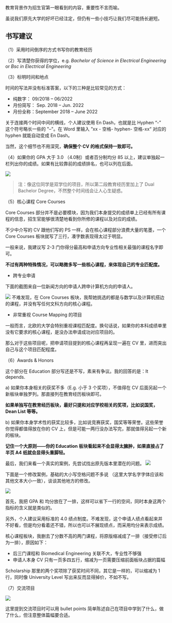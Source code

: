 教育背景作为招生官第一眼看到的内容，重要性不言而喻。

虽说我们原先大学的好坏已经注定，但仍有一些小技巧让我们尽可能扬长避短。

## 书写建议

（1）采用时间倒序的方式书写你的教育经历 

（2）写清楚你获得的学位，e.g. *Bachelor of Science in Electrical Engineering* or *Bsc in Electrical Engineering*

（3）标明时间和地点

时间的写法并没有标准答案，以下的三种是比较常见的方式：
- 纯数字： 09/2018 – 06/2022 
- 月份简写： Sep. 2018 – Jun. 2022 
- 月份全称：September 2018 – June 2022

关于连接两个时间中间的横线，个人建议使用 En Dash，也就是比 Hyphen “-” 这个符号略长一些的 "–"。在 Word 里输入 ”xx - 空格- hyphen- 空格-xx“ 对应的 hyphen 就能自动变成 En Dash。 

当然，这个细节也不用深究，**确保整个 CV 的格式保持一致即可。**

（4）如果你的 GPA 大于 3.0 （4.0制）或者百分制均分 85 以上，建议单独起一栏列出你的成绩。如果有比较靠前的成绩排名，也可以列在后面。

![](https://image-upload-1307521651.cos.ap-nanjing.myqcloud.com/picture_upload/20221215172825.png)

>注：像这位同学是双学位的项目，所以第二段教育经历里加上了 Dual Bachelor Degree，不然整个时间线会让人心生疑惑。  

（5）核心课程 Core Courses

Core Courses 部分并不是必要模块，因为我们本身提交的成绩单上已经有所有课程的信息，招生官能够很清楚地看到你所修的课程以及对应的成绩。

不少中介写的 CV 跟他们写的 PS 一样，会在核心课程部分浪费大量的笔墨，一个 Core Courses 板块就写了三行，凑字数表现得太过于明显。 

一般来说，我建议写 2-3 门你得分最高和申请方向专业性相关最强的课程名字即可。

**不过有两种特殊情况，可以略微多写一些核心课程，来体现自己的专业匹配度。**

- 跨专业申请

下面的截图来自一位新闻方向的申请人跨申计算机方向的申请人。

![](https://image-upload-1307521651.cos.ap-nanjing.myqcloud.com/picture_upload/20221215172716.png)
不难发现，在 Core Courses 板块，我帮她挑选的都是与数学以及计算机搭边的课程，并没有写任何文科方向的核心课程。 

- 非常重视 Course Mapping 的项目 

一般而言，北欧的大学会特别重视课程匹配度。换句话说，如果你的本科成绩单里没有它要求的核心课程，是没办法申请成功对应项目的。

那么对于这些项目呢，把申请项目提到的核心课程再呈现一遍在 CV 里，进而突出自己与这个项目匹配程度。 

（6）Awards & Honors

这个部分在 Education 部分写还是不写，素来有争议。我的回答的是：It depends. 

a) 如果你本身相关的获奖不多（E.g. 小于 3 个奖项），不值得在 CV 后面另起一个新板块单独罗列。那直接列在教育经历板块即可。

**如果单独写在教育经历板块，最好只提和对应学校相关的奖项，比如说国奖，Dean List 等等。**

b) 如果你本身学术性的获奖比较多，比如说竞赛获奖，国奖等等荣誉。这些荣誉你觉得都值得放在你的 CV 上，但是可能一两行没办法写完，那就值得另起一个新的板块。

**记住一个大原则——你的 Education 板块看起来不会显得太臃肿，如果直接占了半页 A4 纸就会显得头重脚轻。** 

最后，我们来看一个真实的案例，先尝试找出原先版本里潜在的问题。 
![](https://image-upload-1307521651.cos.ap-nanjing.myqcloud.com/picture_upload/20221216225019.png)

下面是一个修改案例，基础的大小写空格问题不多说 （这里大学名字字体应该和其他文本大小一致），谈谈其他地方的修改。

![](https://image-upload-1307521651.cos.ap-nanjing.myqcloud.com/picture_upload/20221216225338.png)

首先，我把 GPA 和 均分放在了一排，这样可以省下一行的空间，同时本身这两个指标的含义就是类似的。 

另外，个人建议采用标准的 4.0 绩点制度。不难发现，这个申请人绩点看起来并不好看，但是均分看着还不错，所以也可以不展现绩点，而采用均分来表示成绩。

核心课程板块，我删去了分数不高的两门课程，将原版缩减成了一排（接受修订后为一排），原因如下：
- 后三门课程和 Biomedical Engineering 关联不大，专业性不够强
- 申请人本身 CV 只有一页多四五行，缩减为一页需要压缩前面板块占据的篇幅 

Scholarship 那里的两个奖项除了获奖时间不同，其它是一样的，可以缩减为 1 行，同时像 University Level 写出来反而显得掉价，不如不写。 

（7）交流项目

![](https://image-upload-1307521651.cos.ap-nanjing.myqcloud.com/picture_upload/20230105101147.png)

这里提到交流项目时可以用 bullet points 简单陈述自己在项目中学到了什么，做了什么，但注意整体篇幅要合适。 



